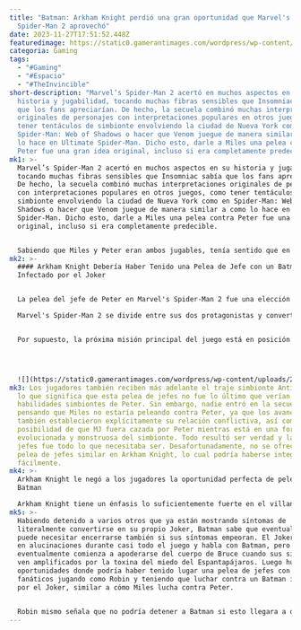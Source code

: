 ```yaml
---
title: "Batman: Arkham Knight perdió una gran oportunidad que Marvel's
  Spider-Man 2 aprovechó"
date: 2023-11-27T17:51:52.448Z
featuredimage: https://static0.gamerantimages.com/wordpress/wp-content/uploads/2023/11/p-4-2.jpg?q=50&fit=contain&w=1140&h=&dpr=1.5
categoria: Gaming
tags:
  - "#Gaming"
  - "#Espacio"
  - "#TheInvincible"
short-description: "Marvel’s Spider-Man 2 acertó en muchos aspectos en su
  historia y jugabilidad, tocando muchas fibras sensibles que Insomniac sabía
  que los fans apreciarían. De hecho, la secuela combinó muchas interpretaciones
  originales de personajes con interpretaciones populares en otros juegos, como
  tener tentáculos de simbionte envolviendo la ciudad de Nueva York como en
  Spider-Man: Web of Shadows o hacer que Venom juegue de manera similar a como
  lo hace en Ultimate Spider-Man. Dicho esto, darle a Miles una pelea contra
  Peter fue una gran idea original, incluso si era completamente predecible."
mk1: >-
  Marvel’s Spider-Man 2 acertó en muchos aspectos en su historia y jugabilidad,
  tocando muchas fibras sensibles que Insomniac sabía que los fans apreciarían.
  De hecho, la secuela combinó muchas interpretaciones originales de personajes
  con interpretaciones populares en otros juegos, como tener tentáculos de
  simbionte envolviendo la ciudad de Nueva York como en Spider-Man: Web of
  Shadows o hacer que Venom juegue de manera similar a como lo hace en Ultimate
  Spider-Man. Dicho esto, darle a Miles una pelea contra Peter fue una gran idea
  original, incluso si era completamente predecible.


  Sabiendo que Miles y Peter eran ambos jugables, tenía sentido que en algún momento un Peter enfurecido y poseído por el simbionte tuviera que ser enfrentado y asistido. Supuestamente no era necesario darle una pelea de jefes, pero permitió que Miles se enfrentara a él y que los jugadores vieran cómo podrían lidiar con las mismas habilidades y ataques que habían estado usando durante la mitad del juego. Esto era lógico desde ese punto de vista, y hace que la elección de no tener una pelea similar en Batman: Arkham Knight sea decepcionante cuando su propia configuración habría sido rica y llena de suspense.
mk2: >-
  #### Arkham Knight Debería Haber Tenido una Pelea de Jefe con un Batman
  Infectado por el Joker


  La pelea del jefe de Peter en Marvel's Spider-Man 2 fue una elección obvia

  Marvel's Spider-Man 2 se divide entre sus dos protagonistas y convertir a uno de ellos en una pelea de jefes para el otro fue una elección estupenda. No es creíble que Peter realmente albergara todos esos sentimientos horribles sobre Miles y que el simbionte simplemente los dejara salir, pero la pelea del jefe en sí es uno de los momentos destacados del juego, especialmente porque sigue directamente a una pelea de jefes contra Kraven mientras se juega como Peter.


  Por supuesto, la próxima misión principal del juego está en posición de eclipsar completamente esta pelea de jefes, ya que Harry toma el simbionte y los jugadores pueden arrasar Oscorp y comerse la cabeza de Kraven como Venom.




  ![](https://static0.gamerantimages.com/wordpress/wp-content/uploads/2023/11/d-2-22.png?q=50&fit=contain&w=750&h=415&dpr=1.5)
mk3: Los jugadores también reciben más adelante el traje simbionte Anti-Venom,
  lo que significa que esta pelea de jefes no fue lo último que verían de las
  habilidades simbiontes de Peter. Sin embargo, nadie entró en la secuela
  pensando que Miles no estaría peleando contra Peter, ya que los avances
  también establecieron explícitamente su relación conflictiva, así como la
  posibilidad de que MJ fuera cazada por Peter mientras está en una forma
  evolucionada y monstruosa del simbionte. Todo resultó ser verdad y la pelea de
  jefes fue todo lo que necesitaba ser. Desafortunadamente, no se ofreció una
  pelea de jefes similar en Arkham Knight, lo cual podría haberse integrado
  fácilmente.
mk4: >-
  Arkham Knight le negó a los jugadores la oportunidad perfecta de pelear contra
  Batman

  Arkham Knight tiene un énfasis lo suficientemente fuerte en el villano titular y su milicia que los fanáticos no serían criticados de inmediato por haber olvidado todos los detalles del dilema del Joker. En Arkham Knight, Batman sigue infectado con la sangre del Joker a pesar del inexplicable error de continuidad de haber bebido la cura en Arkham City.
mk5: >-
  Habiendo detenido a varios otros que ya están mostrando síntomas de
  literalmente convertirse en su propio Joker, Batman sabe que eventualmente
  puede necesitar encerrarse también si sus síntomas empeoran. El Joker aparece
  en alucinaciones durante casi todo el juego y habla con Batman, pero
  eventualmente comienza a apoderarse del cuerpo de Bruce cuando sus síntomas se
  ven amplificados por la toxina del miedo del Espantapájaros. Luego hubo varias
  oportunidades donde podría haber tenido lugar una pelea de jefes con los
  fanáticos jugando como Robin y teniendo que luchar contra un Batman infectado
  por el Joker, similar a cómo Miles lucha contra Peter.


  Robin mismo señala que no podría detener a Batman si esto llegara a ocurrir y tal vez eso sea correcto, pero habría sido emocionante ver a Batman como jefe en ese estado comprometido, al menos hasta que Robin pudiera sacarlo temporalmente de eso. Afortunadamente, los jugadores finalmente podrán experimentar algo similar en Suicide Squad: Kill the Justice League con Batman lavado el cerebro, controlado mentalmente o infectado nuevamente, esta vez por Brainiac.
---
```

